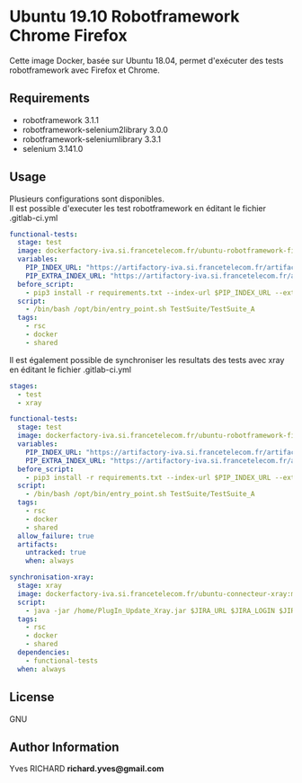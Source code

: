 Ubuntu 19.10 Robotframework Chrome Firefox
===========================

Cette image Docker, basée sur Ubuntu 18.04, permet d'exécuter des tests robotframework avec Firefox et Chrome.

Requirements
------------

- robotframework 3.1.1
- robotframework-selenium2library 3.0.0
- robotframework-seleniumlibrary 3.3.1
- selenium 3.141.0

Usage
------------

Plusieurs configurations sont disponibles.  
Il est possible d'executer les test robotframework en éditant le fichier .gitlab-ci.yml

```yaml
functional-tests:
  stage: test
  image: dockerfactory-iva.si.francetelecom.fr/ubuntu-robotframework-firefox-chrome:master
  variables:
    PIP_INDEX_URL: "https://artifactory-iva.si.francetelecom.fr/artifactory/api/pypi/pythonproxy/simple"
    PIP_EXTRA_INDEX_URL: "https://artifactory-iva.si.francetelecom.fr/artifactory/api/pypi/pythondevops/simple"
  before_script:
    - pip3 install -r requirements.txt --index-url $PIP_INDEX_URL --extra-index-url $PIP_EXTRA_INDEX_URL || true
  script:
    - /bin/bash /opt/bin/entry_point.sh TestSuite/TestSuite_A
  tags:
    - rsc
    - docker
    - shared
```

Il est également possible de synchroniser les resultats des tests avec xray en éditant le fichier .gitlab-ci.yml

```yaml
stages:
  - test
  - xray

functional-tests:
  stage: test
  image: dockerfactory-iva.si.francetelecom.fr/ubuntu-robotframework-firefox-chrome:master
  variables:
    PIP_INDEX_URL: "https://artifactory-iva.si.francetelecom.fr/artifactory/api/pypi/pythonproxy/simple"
    PIP_EXTRA_INDEX_URL: "https://artifactory-iva.si.francetelecom.fr/artifactory/api/pypi/pythondevops/simple"
  before_script:
    - pip3 install -r requirements.txt --index-url $PIP_INDEX_URL --extra-index-url $PIP_EXTRA_INDEX_URL || true
  script:
    - /bin/bash /opt/bin/entry_point.sh TestSuite/TestSuite_A
  tags:
    - rsc
    - docker
    - shared
  allow_failure: true
  artifacts:
    untracked: true
    when: always

synchronisation-xray:
  stage: xray
  image: dockerfactory-iva.si.francetelecom.fr/ubuntu-connecteur-xray:master
  script:
    - java -jar /home/PlugIn_Update_Xray.jar $JIRA_URL $JIRA_LOGIN $JIRA_MDP $CLE_PROJET "Clé Test Plan" "Nom Test Plan" $(pwd)
  tags:
    - rsc
    - docker
    - shared
  dependencies:
    - functional-tests
  when: always
```

License
-------

GNU

Author Information
------------------

Yves RICHARD __richard.yves@gmail.com__  

